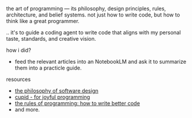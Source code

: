 the art of programming — its philosophy, design principles, rules, architecture, and belief systems.
not just how to write code, but how to think like a great programmer.

.. it's to guide a coding agent to write code that aligns with my personal taste, standards, and creative vision.

how i did?

- feed the relevant articles into an NotebookLM and ask it to summarize them into a practicle guide.

resources

- [the philosophy of software design](https://www.amazon.com/Philosophy-Software-Design-John-Ousterhout/dp/1732102201)
- [cupid - for joyful programming](https://dannorth.net/cupid-for-joyful-coding/)
- [the rules of programming: how to write better code](https://www.amazon.com/Rules-Programming-Write-Better-Code/dp/1098133110)
- and more.
